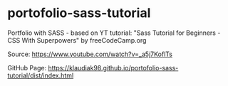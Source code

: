 # portofolio-sass-tutorial
Portfolio with SASS - based on YT tutorial: "Sass Tutorial for Beginners - CSS With Superpowers" by freeCodeCamp.org

Source: https://www.youtube.com/watch?v=_a5j7KoflTs

GitHub Page: https://klaudiak98.github.io/portofolio-sass-tutorial/dist/index.html
